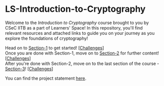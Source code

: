 # LS-Introduction-to-Cryptography

Welcome to the _Introduction to Cryptography_ course brought to you by CSeC IITB as a part of Learners' Space! In this repository, you'll find relevant resources and attached links to guide you on your journey as you explore the foundations of cryptography!

Head on to [Section-1](Section-1/README.md) to get started! [[Challenges](Section-1/Challenges)] <br>
Once you are done with Section-1, move on to [Section-2](Section-2/README.md) for further content! [[Challenges](Section-2/Challenges)] <br>
After you're done with Section-2, move on to the last section of the course - [Section-3](Section-3/README.md)! [[Challenges](Section-3/Challenges)]

You can find the project statement [here](Project/README.md).

